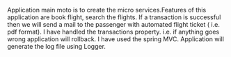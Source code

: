 

Application main moto is to create the micro services.Features of this application are book flight, search the flights. 
If a transaction is successful then we will send a mail to the passenger with automated flight ticket ( i.e. pdf format).
I have handled the transactions property. i.e. if anything goes wrong application will rollback. I have used the spring MVC.
Application will generate the log file using Logger.










